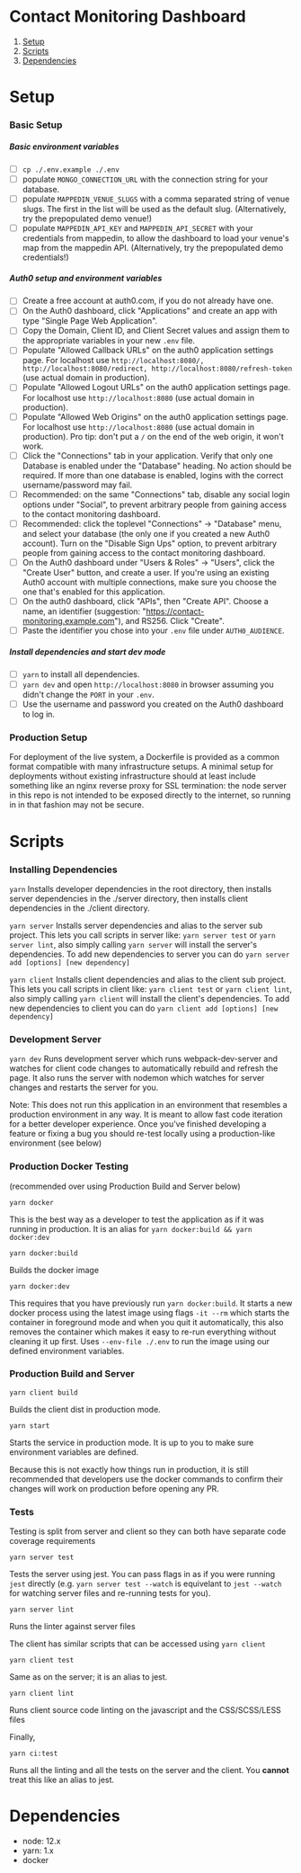 # Contact Monitoring Dashboard

1. [Setup](#Setup)
2. [Scripts](#scripts)
3. [Dependencies](#dependencies)

[](#Setup)

# Setup

### Basic Setup

##### Basic environment variables

-   [ ] `cp ./.env.example ./.env`
-   [ ] populate `MONGO_CONNECTION_URL` with the connection string for your database.
-   [ ] populate `MAPPEDIN_VENUE_SLUGS` with a comma separated string of venue slugs. The first in the list will be used as the default slug. (Alternatively, try the prepopulated demo venue!)
-   [ ] populate `MAPPEDIN_API_KEY` and `MAPPEDIN_API_SECRET` with your credentials from mappedin, to allow the dashboard to load your venue's map from the mappedin API. (Alternatively, try the prepopulated demo credentials!)

##### Auth0 setup and environment variables

-   [ ] Create a free account at auth0.com, if you do not already have one.
-   [ ] On the Auth0 dashboard, click "Applications" and create an app with type "Single Page Web Application".
-   [ ] Copy the Domain, Client ID, and Client Secret values and assign them to the appropriate variables in your new `.env` file.
-   [ ] Populate "Allowed Callback URLs" on the auth0 application settings page. For localhost use `http://localhost:8080/, http://localhost:8080/redirect, http://localhost:8080/refresh-token` (use actual domain in production).
-   [ ] Populate "Allowed Logout URLs" on the auth0 application settings page. For localhost use `http://localhost:8080` (use actual domain in production).
-   [ ] Populate "Allowed Web Origins" on the auth0 application settings page. For localhost use `http://localhost:8080` (use actual domain in production). Pro tip: don't put a `/` on the end of the web origin, it won't work.
-   [ ] Click the "Connections" tab in your application. Verify that only one Database is enabled under the "Database" heading. No action should be required. If more than one database is enabled, logins with the correct username/password may fail.
-   [ ] Recommended: on the same "Connections" tab, disable any social login options under "Social", to prevent arbitrary people from gaining access to the contact monitoring dashboard.
-   [ ] Recommended: click the toplevel "Connections" -> "Database" menu, and select your database (the only one if you created a new Auth0 account). Turn on the "Disable Sign Ups" option, to prevent arbitrary people from gaining access to the contact monitoring dashboard.
-   [ ] On the Auth0 dashboard under "Users & Roles" -> "Users", click the "Create User" button, and create a user. If you're using an existing Auth0 account with multiple connections, make sure you choose the one that's enabled for this application.
-   [ ] On the auth0 dashboard, click "APIs", then "Create API". Choose a name, an identifier (suggestion: "https://contact-monitoring.example.com"), and RS256. Click "Create".
-   [ ] Paste the identifier you chose into your `.env` file under `AUTH0_AUDIENCE`.

##### Install dependencies and start dev mode

-   [ ] `yarn` to install all dependencies.
-   [ ] `yarn dev` and open `http://localhost:8080` in browser assuming you didn't change the `PORT` in your `.env`.
-   [ ] Use the username and password you created on the Auth0 dashboard to log in.

### Production Setup

For deployment of the live system, a Dockerfile is provided as a common format compatible with many infrastructure setups. A minimal setup for deployments without existing infrastructure should at least include something like an nginx reverse proxy for SSL termination: the node server in this repo is not intended to be exposed directly to the internet, so running in in that fashion may not be secure.

[](#scripts)

# Scripts

### Installing Dependencies

`yarn`
Installs developer dependencies in the root directory, then installs server dependencies in the ./server directory, then installs client dependencies in the ./client directory.

`yarn server`
Installs server dependencies and alias to the server sub project. This lets you call scripts in server like: `yarn server test` or `yarn server lint`, also simply calling `yarn server` will install the server's dependencies. To add new dependencies to server you can do `yarn server add [options] [new dependency]`

`yarn client`
Installs client dependencies and alias to the client sub project. This lets you call scripts in client like: `yarn client test` or `yarn client lint`, also simply calling `yarn client` will install the client's dependencies. To add new dependencies to client you can do `yarn client add [options] [new dependency]`

### Development Server

`yarn dev`
Runs development server which runs webpack-dev-server and watches for client code changes to automatically rebuild and refresh the page. It also runs the server with nodemon which watches for server changes and restarts the server for you.

Note: This does not run this application in an environment that resembles a production environment in any way. It is meant to allow fast code iteration for a better developer experience. Once you've finished developing a feature or fixing a bug you should re-test locally using a production-like environment (see below)

### Production Docker Testing

(recommended over using Production Build and Server below)

`yarn docker`

This is the best way as a developer to test the application as if it was running in production. It is an alias for `yarn docker:build && yarn docker:dev`

`yarn docker:build`

Builds the docker image

`yarn docker:dev`

This requires that you have previously run `yarn docker:build`. It starts a new docker process using the latest image using flags `-it --rm` which starts the container in foreground mode and when you quit it automatically, this also removes the container which makes it easy to re-run everything without cleaning it up first. Uses `--env-file ./.env` to run the image using our defined environment variables.

### Production Build and Server

`yarn client build`

Builds the client dist in production mode.

`yarn start`

Starts the service in production mode. It is up to you to make sure environment variables are defined.

Because this is not exactly how things run in production, it is still recommended that developers use the docker commands to confirm their changes will work on production before opening any PR.

### Tests

Testing is split from server and client so they can both have separate code coverage requirements

`yarn server test`

Tests the server using jest. You can pass flags in as if you were running `jest` directly (e.g. `yarn server test --watch` is equivelant to `jest --watch` for watching server files and re-running tests for you).

`yarn server lint`

Runs the linter against server files

The client has similar scripts that can be accessed using `yarn client`

`yarn client test`

Same as on the server; it is an alias to jest.

`yarn client lint`

Runs client source code linting on the javascript and the CSS/SCSS/LESS files

Finally,

`yarn ci:test`

Runs all the linting and all the tests on the server and the client. You **cannot** treat this like an alias to jest.

[](#dependencies)

# Dependencies

-   node: 12.x
-   yarn: 1.x
-   docker
